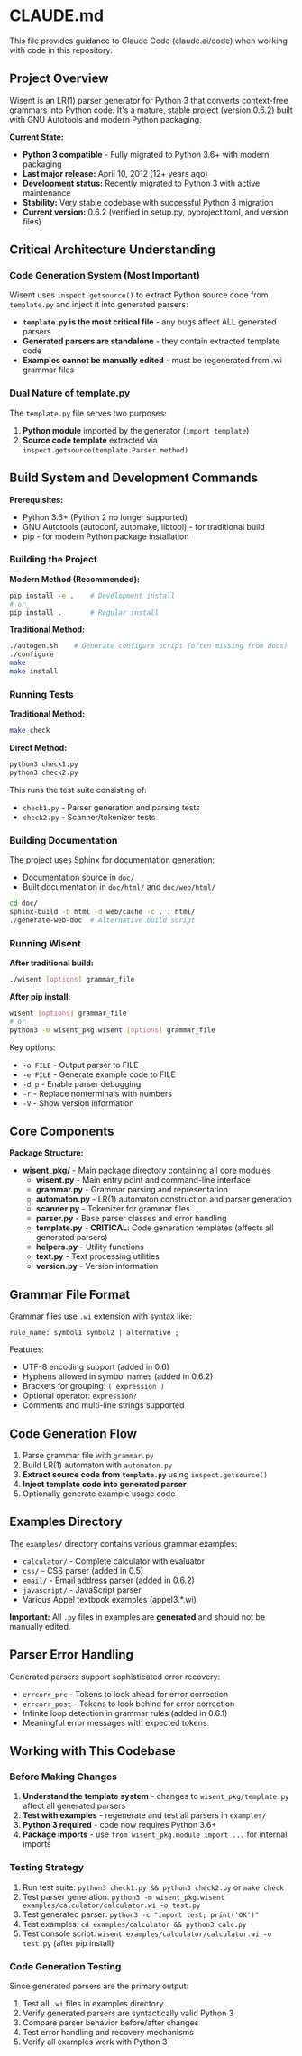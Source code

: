 # CLAUDE.md

This file provides guidance to Claude Code (claude.ai/code) when working with code in this repository.

## Project Overview

Wisent is an LR(1) parser generator for Python 3 that converts context-free grammars into Python code. It's a mature, stable project (version 0.6.2) built with GNU Autotools and modern Python packaging.

**Current State:**
- **Python 3 compatible** - Fully migrated to Python 3.6+ with modern packaging
- **Last major release:** April 10, 2012 (12+ years ago)
- **Development status:** Recently migrated to Python 3 with active maintenance
- **Stability:** Very stable codebase with successful Python 3 migration
- **Current version:** 0.6.2 (verified in setup.py, pyproject.toml, and version files)

## Critical Architecture Understanding

### Code Generation System (Most Important)
Wisent uses `inspect.getsource()` to extract Python source code from `template.py` and inject it into generated parsers:

- **`template.py` is the most critical file** - any bugs affect ALL generated parsers
- **Generated parsers are standalone** - they contain extracted template code
- **Examples cannot be manually edited** - must be regenerated from .wi grammar files

### Dual Nature of template.py
The `template.py` file serves two purposes:
1. **Python module** imported by the generator (`import template`)
2. **Source code template** extracted via `inspect.getsource(template.Parser.method)`

## Build System and Development Commands

**Prerequisites:**
- Python 3.6+ (Python 2 no longer supported)
- GNU Autotools (autoconf, automake, libtool) - for traditional build
- pip - for modern Python package installation

### Building the Project

**Modern Method (Recommended):**
```bash
pip install -e .    # Development install
# or
pip install .       # Regular install
```

**Traditional Method:**
```bash
./autogen.sh    # Generate configure script (often missing from docs)
./configure
make
make install
```

### Running Tests

**Traditional Method:**
```bash
make check
```

**Direct Method:**
```bash
python3 check1.py
python3 check2.py
```

This runs the test suite consisting of:
- `check1.py` - Parser generation and parsing tests
- `check2.py` - Scanner/tokenizer tests

### Building Documentation
The project uses Sphinx for documentation generation:
- Documentation source in `doc/`
- Built documentation in `doc/html/` and `doc/web/html/`

```bash
cd doc/
sphinx-build -b html -d web/cache -c . . html/
./generate-web-doc  # Alternative build script
```

### Running Wisent

**After traditional build:**
```bash
./wisent [options] grammar_file
```

**After pip install:**
```bash
wisent [options] grammar_file
# or
python3 -m wisent_pkg.wisent [options] grammar_file
```

Key options:
- `-o FILE` - Output parser to FILE
- `-e FILE` - Generate example code to FILE
- `-d p` - Enable parser debugging
- `-r` - Replace nonterminals with numbers
- `-V` - Show version information

## Core Components

**Package Structure:**
- **wisent_pkg/** - Main package directory containing all core modules
  - **wisent.py** - Main entry point and command-line interface
  - **grammar.py** - Grammar parsing and representation
  - **automaton.py** - LR(1) automaton construction and parser generation
  - **scanner.py** - Tokenizer for grammar files
  - **parser.py** - Base parser classes and error handling
  - **template.py** - **CRITICAL**: Code generation templates (affects all generated parsers)
  - **helpers.py** - Utility functions
  - **text.py** - Text processing utilities
  - **version.py** - Version information

## Grammar File Format

Grammar files use `.wi` extension with syntax like:
```
rule_name: symbol1 symbol2 | alternative ;
```

Features:
- UTF-8 encoding support (added in 0.6)
- Hyphens allowed in symbol names (added in 0.6.2)
- Brackets for grouping: `( expression )`
- Optional operator: `expression?`
- Comments and multi-line strings supported

## Code Generation Flow

1. Parse grammar file with `grammar.py`
2. Build LR(1) automaton with `automaton.py`
3. **Extract source code from `template.py`** using `inspect.getsource()`
4. **Inject template code into generated parser**
5. Optionally generate example usage code

## Examples Directory

The `examples/` directory contains various grammar examples:
- `calculator/` - Complete calculator with evaluator
- `css/` - CSS parser (added in 0.5)
- `email/` - Email address parser (added in 0.6.2)
- `javascript/` - JavaScript parser
- Various Appel textbook examples (appel3.*.wi)

**Important:** All `.py` files in examples are **generated** and should not be manually edited.

## Parser Error Handling

Generated parsers support sophisticated error recovery:
- `errcorr_pre` - Tokens to look ahead for error correction
- `errcorr_post` - Tokens to look behind for error correction
- Infinite loop detection in grammar rules (added in 0.6.1)
- Meaningful error messages with expected tokens

## Working with This Codebase

### Before Making Changes
1. **Understand the template system** - changes to `wisent_pkg/template.py` affect all generated parsers
2. **Test with examples** - regenerate and test all parsers in `examples/`
3. **Python 3 required** - code now requires Python 3.6+
4. **Package imports** - use `from wisent_pkg.module import ...` for internal imports

### Testing Strategy
1. Run test suite: `python3 check1.py && python3 check2.py` or `make check`
2. Test parser generation: `python3 -m wisent_pkg.wisent examples/calculator/calculator.wi -o test.py`
3. Test generated parser: `python3 -c "import test; print('OK')"`
4. Test examples: `cd examples/calculator && python3 calc.py`
5. Test console script: `wisent examples/calculator/calculator.wi -o test.py` (after pip install)

### Code Generation Testing
Since generated parsers are the primary output:
1. Test all `.wi` files in examples directory
2. Verify generated parsers are syntactically valid Python 3
3. Compare parser behavior before/after changes
4. Test error handling and recovery mechanisms
5. Verify all examples work with Python 3